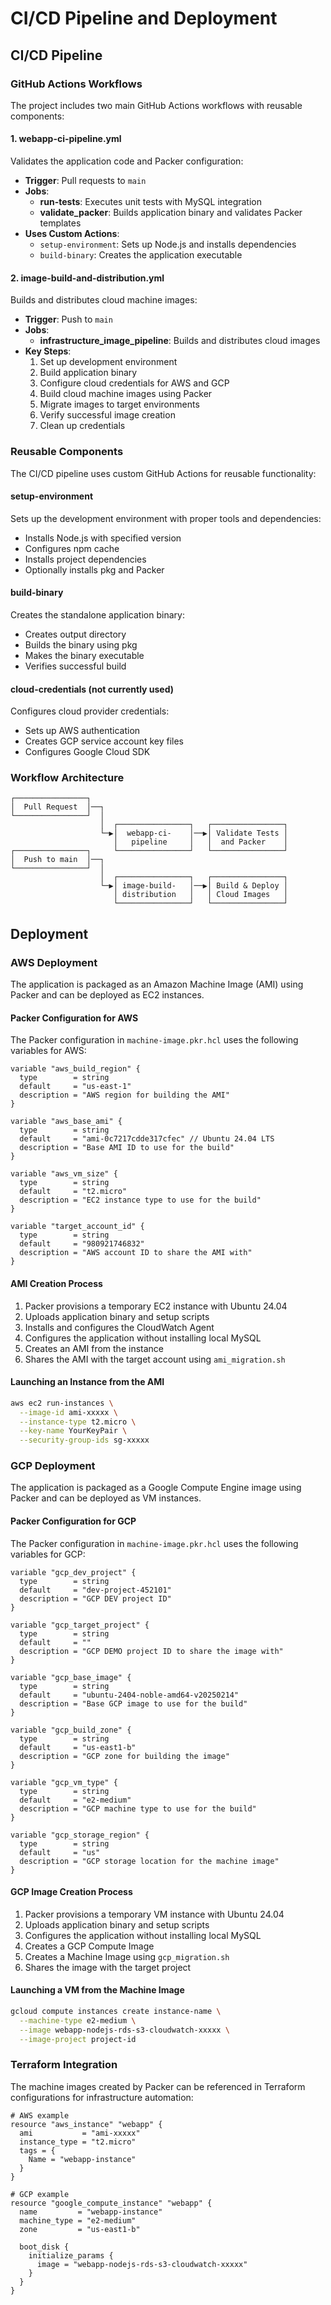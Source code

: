 # CI/CD Pipeline and Deployment

## CI/CD Pipeline

### GitHub Actions Workflows

The project includes two main GitHub Actions workflows with reusable components:

#### 1. webapp-ci-pipeline.yml

Validates the application code and Packer configuration:
- **Trigger**: Pull requests to `main`
- **Jobs**:
  - **run-tests**: Executes unit tests with MySQL integration
  - **validate_packer**: Builds application binary and validates Packer templates
- **Uses Custom Actions**:
  - `setup-environment`: Sets up Node.js and installs dependencies
  - `build-binary`: Creates the application executable

#### 2. image-build-and-distribution.yml

Builds and distributes cloud machine images:
- **Trigger**: Push to `main`
- **Jobs**:
  - **infrastructure_image_pipeline**: Builds and distributes cloud images
- **Key Steps**:
  1. Set up development environment
  2. Build application binary
  3. Configure cloud credentials for AWS and GCP
  4. Build cloud machine images using Packer
  5. Migrate images to target environments
  6. Verify successful image creation
  7. Clean up credentials

### Reusable Components

The CI/CD pipeline uses custom GitHub Actions for reusable functionality:

#### setup-environment

Sets up the development environment with proper tools and dependencies:
- Installs Node.js with specified version
- Configures npm cache
- Installs project dependencies
- Optionally installs pkg and Packer

#### build-binary

Creates the standalone application binary:
- Creates output directory
- Builds the binary using pkg
- Makes the binary executable
- Verifies successful build

#### cloud-credentials (not currently used)

Configures cloud provider credentials:
- Sets up AWS authentication
- Creates GCP service account key files
- Configures Google Cloud SDK

### Workflow Architecture

```
┌────────────────┐                          
│  Pull Request  │──┐                      
└────────────────┘  │                        
                    │  ┌────────────────┐   ┌────────────────┐
                    └─▶│  webapp-ci-    │──▶│ Validate Tests │
                       │   pipeline     │   │  and Packer    │
┌────────────────┐     └────────────────┘   └────────────────┘
│  Push to main  │──┐                                         
└────────────────┘  │                                         
                    │  ┌────────────────┐   ┌────────────────┐
                    └─▶│ image-build-   │──▶│ Build & Deploy │
                       │ distribution   │   │ Cloud Images   │
                       └────────────────┘   └────────────────┘
```

## Deployment

### AWS Deployment

The application is packaged as an Amazon Machine Image (AMI) using Packer and can be deployed as EC2 instances.

#### Packer Configuration for AWS

The Packer configuration in `machine-image.pkr.hcl` uses the following variables for AWS:

```hcl
variable "aws_build_region" {
  type        = string
  default     = "us-east-1"
  description = "AWS region for building the AMI"
}

variable "aws_base_ami" {
  type        = string
  default     = "ami-0c7217cdde317cfec" // Ubuntu 24.04 LTS
  description = "Base AMI ID to use for the build"
}

variable "aws_vm_size" {
  type        = string
  default     = "t2.micro"
  description = "EC2 instance type to use for the build"
}

variable "target_account_id" {
  type        = string
  default     = "980921746832"
  description = "AWS account ID to share the AMI with"
}
```

#### AMI Creation Process

1. Packer provisions a temporary EC2 instance with Ubuntu 24.04
2. Uploads application binary and setup scripts
3. Installs and configures the CloudWatch Agent
4. Configures the application without installing local MySQL
5. Creates an AMI from the instance
6. Shares the AMI with the target account using `ami_migration.sh`

#### Launching an Instance from the AMI

```bash
aws ec2 run-instances \
  --image-id ami-xxxxx \
  --instance-type t2.micro \
  --key-name YourKeyPair \
  --security-group-ids sg-xxxxx
```

### GCP Deployment

The application is packaged as a Google Compute Engine image using Packer and can be deployed as VM instances.

#### Packer Configuration for GCP

The Packer configuration in `machine-image.pkr.hcl` uses the following variables for GCP:

```hcl
variable "gcp_dev_project" {
  type        = string
  default     = "dev-project-452101"
  description = "GCP DEV project ID"
}

variable "gcp_target_project" {
  type        = string
  default     = ""
  description = "GCP DEMO project ID to share the image with"
}

variable "gcp_base_image" {
  type        = string
  default     = "ubuntu-2404-noble-amd64-v20250214"
  description = "Base GCP image to use for the build"
}

variable "gcp_build_zone" {
  type        = string
  default     = "us-east1-b"
  description = "GCP zone for building the image"
}

variable "gcp_vm_type" {
  type        = string
  default     = "e2-medium"
  description = "GCP machine type to use for the build"
}

variable "gcp_storage_region" {
  type        = string
  default     = "us"
  description = "GCP storage location for the machine image"
}
```

#### GCP Image Creation Process

1. Packer provisions a temporary VM instance with Ubuntu 24.04
2. Uploads application binary and setup scripts
3. Configures the application without installing local MySQL
4. Creates a GCP Compute Image
5. Creates a Machine Image using `gcp_migration.sh`
6. Shares the image with the target project

#### Launching a VM from the Machine Image

```bash
gcloud compute instances create instance-name \
  --machine-type e2-medium \
  --image webapp-nodejs-rds-s3-cloudwatch-xxxxx \
  --image-project project-id
```

### Terraform Integration

The machine images created by Packer can be referenced in Terraform configurations for infrastructure automation:

```hcl
# AWS example
resource "aws_instance" "webapp" {
  ami           = "ami-xxxxx"
  instance_type = "t2.micro"
  tags = {
    Name = "webapp-instance"
  }
}

# GCP example
resource "google_compute_instance" "webapp" {
  name         = "webapp-instance"
  machine_type = "e2-medium"
  zone         = "us-east1-b"
  
  boot_disk {
    initialize_params {
      image = "webapp-nodejs-rds-s3-cloudwatch-xxxxx"
    }
  }
}
```